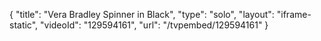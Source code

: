 {
    "title": "Vera Bradley Spinner in Black",
    "type": "solo",
    "layout": "iframe-static",
    "videoId": "129594161",
    "url": "\/tvpembed\/129594161"
}